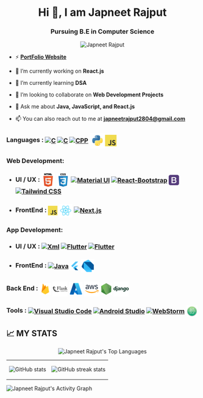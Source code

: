 

<!--
**JapneetRajput/JapneetRajput** is a ✨ _special_ ✨ repository because its `README.md` (this file) appears on your GitHub profile.

Here are some ideas to get you started:

- 🔭 I’m currently working on ...
- 🌱 I’m currently learning ...
- 👯 I’m looking to collaborate on ...
- 🤔 I’m looking for help with ...
- 💬 Ask me about ...
- 📫 How to reach me: ...
- 😄 Pronouns: ...
- ⚡ Fun fact: ...
-->

<h1 align="center">Hi 👋, I am Japneet Rajput</h1>
<h3 align="center">Pursuing B.E in Computer Science</h3>

<p align="center"> <img src="https://komarev.com/ghpvc/?username=JapneetRajput&label=Profile%20views&color=0e75b6&style=flat&label=PROFILE+VIEWS" alt="Japneet Rajput" /> </p>

- ⚡  **[PortFolio Website](https://japneetrajput.github.io)**

-  🔭 I’m currently working on **React.js**

- 🌱 I’m currently learning **DSA**

- 👯 I’m looking to collaborate on **Web Development Projects**

- 💬 Ask me about **Java, JavaScript, and React.js**

- 📫 You can also reach out to me at **japneetrajput2804@gmail.com**
### Languages :  [<img align="center" src="https://upload.wikimedia.org/wikipedia/commons/thumb/1/18/C_Programming_Language.svg/1200px-C_Programming_Language.svg.png" width="30" alt="C" />](https://en.wikipedia.org/wiki/C_(programming_language))  [<img align="center" src="https://upload.wikimedia.org/wikipedia/en/thumb/3/30/Java_programming_language_logo.svg/120px-Java_programming_language_logo.svg.png" width="20" alt="C" />](https://en.wikipedia.org/wiki/Java_(programming_language))  [<img align="center" src="https://upload.wikimedia.org/wikipedia/commons/thumb/1/18/ISO_C%2B%2B_Logo.svg/1200px-ISO_C%2B%2B_Logo.svg.png" width="30" alt="CPP" />](https://en.wikipedia.org/wiki/cpp)  [<img align="center" src="https://raw.githubusercontent.com/github/explore/80688e429a7d4ef2fca1e82350fe8e3517d3494d/topics/python/python.png" width="40" alt="Python" />](https://www.python.org/)[<img align="center" src="https://raw.githubusercontent.com/github/explore/80688e429a7d4ef2fca1e82350fe8e3517d3494d/topics/javascript/javascript.png" width="30" alt="JS" />](https://en.wikipedia.org/wiki/JavaScript)

### Web Development:
- ### **UI / UX :**  [<img align="center" src="https://raw.githubusercontent.com/github/explore/80688e429a7d4ef2fca1e82350fe8e3517d3494d/topics/html/html.png" width="35" alt="HTML5" />](https://en.wikipedia.org/wiki/HTML5) [<img align="center" src="https://raw.githubusercontent.com/github/explore/80688e429a7d4ef2fca1e82350fe8e3517d3494d/topics/css/css.png" width="35" alt="CSS3" />](https://en.wikipedia.org/wiki/CSS) [<img align="center" src="https://mui.com/static/logo.png" width="35" alt="Material UI" />](https://material-ui.com/) [<img align="center" src="https://avatars.githubusercontent.com/u/6853419?s=200&v=4" width="33" alt="React-Bootstrap" />](https://react-bootstrap.github.io/) [<img align="center" src="https://raw.githubusercontent.com/github/explore/80688e429a7d4ef2fca1e82350fe8e3517d3494d/topics/bootstrap/bootstrap.png" width="27" alt="Bootstrap" />](https://getbootstrap.com/)   [<img align="center" src="https://avatars.githubusercontent.com/u/67109815?s=200&v=4" width="33" alt="Tailwind CSS" />](https://tailwindcss.com/)
- ### **FrontEnd :**  [<img align="center" src="https://raw.githubusercontent.com/github/explore/80688e429a7d4ef2fca1e82350fe8e3517d3494d/topics/javascript/javascript.png" width="25" alt="JS" />](https://en.wikipedia.org/wiki/JavaScript)   [<img align="center" src="https://raw.githubusercontent.com/github/explore/80688e429a7d4ef2fca1e82350fe8e3517d3494d/topics/react/react.png" width="35" alt="React" />](https://reactjs.org/) [<img align="center" src="https://camo.githubusercontent.com/92ec9eb7eeab7db4f5919e3205918918c42e6772562afb4112a2909c1aaaa875/68747470733a2f2f6173736574732e76657263656c2e636f6d2f696d6167652f75706c6f61642f76313630373535343338352f7265706f7369746f726965732f6e6578742d6a732f6e6578742d6c6f676f2e706e67" width="30" alt="Next.js" />](https://nextjs.org/)
### App Development:
- ### **UI / UX :**   [<img align="center" src="https://cdn-icons-png.flaticon.com/512/29/29611.png" width="30" alt="Xml" />](https://en.wikipedia.org/wiki/XML)   [<img align="center" src="https://tabris.com/wp-content/uploads/2021/06/jetpack-compose-icon_RGB.png" width="25" alt="Flutter" />](https://developer.android.com/jetpack/compose)  [<img align="center" src="https://img.stackshare.io/service/5084/PKtRDVJg.jpg" width="25" alt="Flutter" />](https://nativebase.io/) 
- ### **FrontEnd :** [<img align="center" src="https://upload.wikimedia.org/wikipedia/en/thumb/3/30/Java_programming_language_logo.svg/120px-Java_programming_language_logo.svg.png" width="20" alt="Java" />](https://en.wikipedia.org/wiki/Java_(programming_language)) [<img align="center" src="https://raw.githubusercontent.com/github/explore/80688e429a7d4ef2fca1e82350fe8e3517d3494d/topics/flutter/flutter.png" width="25" alt="Flutter" />](https://flutter.dev/)   [<img align="center" src="https://raw.githubusercontent.com/github/explore/80688e429a7d4ef2fca1e82350fe8e3517d3494d/topics/dart/dart.png" width="35" alt="Dart" />](https://dart.dev/)
 ### **Back End :** [<img src="https://raw.githubusercontent.com/github/explore/80688e429a7d4ef2fca1e82350fe8e3517d3494d/topics/firebase/firebase.png" align="center" width="30" alt="Firebase" />](https://firebase.google.com/) [<img src="https://raw.githubusercontent.com/github/explore/80688e429a7d4ef2fca1e82350fe8e3517d3494d/topics/flask/flask.png" align="center" width="40" alt="Firebase" />](https://en.wikipedia.org/wiki/Flask_(web_framework)) [<img align="center" src="https://raw.githubusercontent.com/github/explore/80688e429a7d4ef2fca1e82350fe8e3517d3494d/topics/azure/azure.png" width="35" alt="Azure" />](https://azure.microsoft.com/en-in/)  [<img align="center" src="https://raw.githubusercontent.com/github/explore/80688e429a7d4ef2fca1e82350fe8e3517d3494d/topics/aws/aws.png" width="40" alt="AWS" />](https://aws.amazon.com/) [<img align="center" src="https://raw.githubusercontent.com/github/explore/80688e429a7d4ef2fca1e82350fe8e3517d3494d/topics/nodejs/nodejs.png" width="30" alt="Nodejs" />](https://nodejs.org/en/) [<img align="center" src="https://raw.githubusercontent.com/github/explore/7456fdff59816d37ef383a6c8f32a26ff7332db2/topics/django/django.png" width="40" alt="Django" />](https://www.djangoproject.com/)


###  Tools : [<img align="center" src="https://upload.wikimedia.org/wikipedia/commons/thumb/9/9a/Visual_Studio_Code_1.35_icon.svg/1200px-Visual_Studio_Code_1.35_icon.svg.png" width="28" alt="Visual Studio Code" />](https://code.visualstudio.com/) [<img align="center" src="https://www.quantow.com/wp-content/uploads/2015/12/android-studio-logo.jpg" width="70" alt="Android Studio" />](https://developer.android.com/studio) [<img align="center" src="https://logonoid.com/images/webstorm-logo.png" width="35" alt="WebStorm" />](https://www.jetbrains.com/webstorm/) [<img align="center" src="https://raw.githubusercontent.com/github/explore/80688e429a7d4ef2fca1e82350fe8e3517d3494d/topics/atom/atom.png" width="30" alt="Atom" />](https://atom.io/) 


## 📈 MY STATS

<p align="center"><img alt="Japneet Rajput's Top Languages" src="https://github-readme-stats.vercel.app/api/top-langs/?username=JapneetRajput&langs_count=6&count_private=true&layout=compact&theme=react&hide_border=true&bg_color=0D1117" width="500"/>

 <table>
  <tr>
    <td>

![GitHub stats](https://github-readme-stats.vercel.app/api?username=JapneetRajput&show_icons=true&count_private=true&theme=react&hide_border=true&bg_color=0D1117)
   </td>
   <td>  

 ![GitHub streak stats](https://github-readme-streak-stats.herokuapp.com/?user=JapneetRajput&theme=react&hide_border=true&stroke=0000&background=0000007)
     </td>
      </tr>
  </table>
<img alt="Japneet Rajput's Activity Graph" src="https://activity-graph.herokuapp.com/graph?username=JapneetRajput&bg_color=0D1117&color=5BCDEC&line=5BCDEC&point=FFFFFF&hide_border=true" />
